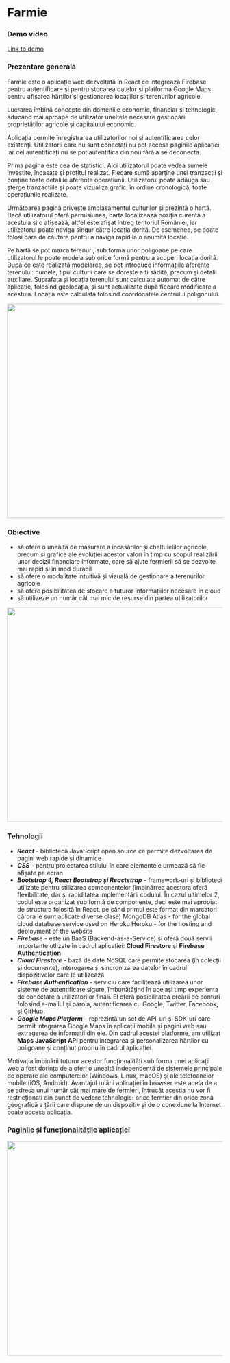 # Farmie 

### Demo video
[Link to demo](https://drive.google.com/file/d/1yc4dGKaKBIo0gYdDLbq-FPKSLS1DbsjK/view?usp=sharing)

### Prezentare generală
Farmie este o aplicație web dezvoltată în React ce integrează Firebase pentru
autentificare și pentru stocarea datelor și platforma Google Maps pentru afișarea hărților și
gestionarea locațiilor și terenurilor agricole.

Lucrarea îmbină concepte din domeniile economic, financiar și tehnologic, aducând
mai aproape de utilizator uneltele necesare gestionării proprietăților agricole și capitalului
economic.

Aplicația permite înregistrarea utilizatorilor noi și autentificarea celor existenți.
Utilizatorii care nu sunt conectați nu pot accesa paginile aplicației, iar cei autentificați nu se
pot autentifica din nou fără a se deconecta.

Prima pagina este cea de statistici. Aici utilizatorul poate vedea sumele investite,
încasate și profitul realizat. Fiecare sumă aparține unei tranzacții și conține toate detaliile
aferente operațiunii. Utilizatorul poate adăuga sau șterge tranzacțiile și poate vizualiza grafic,
în ordine cronologică, toate operațiunile realizate.

Următoarea pagină privește amplasamentul culturilor și prezintă o hartă. Dacă
utilizatorul oferă permisiunea, harta localizează poziția curentă a acestuia și o afișează, altfel
este afișat întreg teritoriul României, iar utilizatorul poate naviga singur către locația dorită.
De asemenea, se poate folosi bara de căutare pentru a naviga rapid la o anumită locație.

Pe hartă se pot marca terenuri, sub forma unor poligoane pe care utilizatorul le poate
modela sub orice formă pentru a acoperi locația dorită. După ce este realizată modelarea, se
pot introduce informațiile aferente terenului: numele, tipul culturii care se dorește a fi sădită,
precum și detalii auxiliare. Suprafața și locația terenului sunt calculate automat de către
aplicație, folosind geolocația, și sunt actualizate după fiecare modificare a acestuia. Locația
este calculată folosind coordonatele centrului poligonului.

<p align="center">
  <img src="https://user-images.githubusercontent.com/57111995/150639666-ae93250a-ced2-4a82-9c4f-a7136eeacbdb.png" width="800" height="500"/>
</p>

### Obiective
- să ofere o unealtă de măsurare a încasărilor și cheltuielilor agricole, precum și grafice
ale evoluției acestor valori în timp cu scopul realizării unor decizii financiare
informate, care să ajute fermierii să se dezvolte mai rapid și în mod durabil
- să ofere o modalitate intuitivă și vizuală de gestionare a terenurilor agricole
- să ofere posibilitatea de stocare a tuturor informațiilor necesare în cloud
- să utilizeze un număr cât mai mic de resurse din partea utilizatorilor
 
<p align="center">
  <img src="https://user-images.githubusercontent.com/57111995/150639693-e133b2b6-4de4-4cd2-bf36-e7f2f748e970.png" width="800" height="500"/>
</p>

### Tehnologii
- ***React*** - bibliotecă JavaScript open source ce permite dezvoltarea de pagini web rapide și dinamice
- ***CSS*** - pentru proiectarea stilului în care elementele urmează să fie afișate pe ecran
- ***Bootstrap 4, React Bootstrap și Reactstrap*** - framework-uri și biblioteci utilizate pentru stilizarea componentelor (îmbinărrea acestora oferă flexibilitate, dar și rapiditatea implementării codului. În cazul ultimelor 2, codul este
organizat sub formă de componente, deci este mai apropiat de structura folosită în React, pe când primul este format din marcatori cărora le sunt aplicate diverse clase)
MongoDB Atlas - for the global cloud database service used on Heroku
Heroku - for the hosting and deployment of the website
- ***Firebase*** - este un BaaS (Backend-as-a-Service) și oferă două servii importante utlizate în cadrul aplicației: **Cloud Firestore** și **Firebase Authentication**
- ***Cloud Firestore*** - bază de date NoSQL care permite stocarea (în colecții și documente), interogarea și sincronizarea datelor în cadrul dispozitivelor care le utilizează
- ***Firebase Authentication*** - serviciu care facilitează utilizarea unor sisteme de autentificare sigure, îmbunătățind în același timp experiența de conectare a utilizatorilor finali. El oferă posibilitatea creării de conturi folosind e-mailul și parola, autentificarea cu
Google, Twitter, Facebook, și GitHub.
- ***Google Maps Platform*** - reprezintă un set de API-uri și SDK-uri care permit integrarea Google Maps în aplicații mobile și pagini web sau extragerea de informații din ele. Din cadrul acestei platforme, am utilizat **Maps JavaScript API** pentru integrarea și personalizarea hărților cu poligoane și conținut propriu în cadrul aplicației.

Motivația îmbinării tuturor acestor funcționalități sub forma unei aplicații web a fost
dorința de a oferi o unealtă independentă de sistemele principale de operare ale computerelor
(Windows, Linux, macOS) și ale telefoanelor mobile (iOS, Android). Avantajul rulării
aplicației în browser este acela de a se adresa unui număr cât mai mare de fermieri, întrucât
aceștia nu vor fi restricționați din punct de vedere tehnologic: orice fermier din orice zonă
geografică a țării care dispune de un dispozitiv și de o conexiune la Internet poate accesa
aplicația.

### Paginile și funcționalitățile aplicației
<p align="center">
  <img src="https://user-images.githubusercontent.com/57111995/150639620-a22ee909-525f-4b57-b1ab-42f7fa4474af.png" width="800" height="500"/>
</p>

